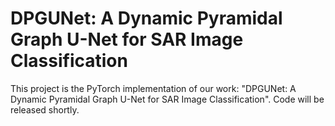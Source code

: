 # DPGUNet: A Dynamic Pyramidal Graph U-Net for SAR Image Classification
This project is the PyTorch implementation of our work: "DPGUNet: A Dynamic Pyramidal Graph U-Net for SAR Image Classification". Code will be released shortly.
